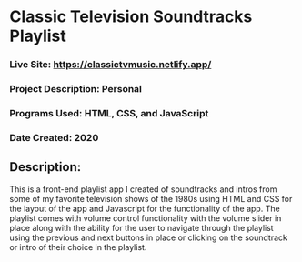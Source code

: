 # Classic Television Soundtracks Playlist
### Live Site: https://classictvmusic.netlify.app/

### Project Description: Personal
### Programs Used: HTML, CSS, and JavaScript
### Date Created: 2020

## Description: 
This is a front-end playlist app I created of soundtracks and intros from some of my favorite television shows of the 1980s using HTML and CSS for the layout of the app and Javascript for the functionality of the app. The playlist comes with volume control functionality with the volume slider in place along with the ability for the user to navigate through the playlist using the previous and next buttons in place or clicking on the soundtrack or intro of their choice in the playlist.
